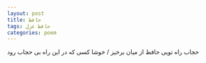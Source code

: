 ```yaml
---
layout: post
title: حافظ
tags: حافظ غزل
categories: poem
---
```


حجاب راه تویی حافظ از میان برخیز / خوشا کسی که در این راه بی حجاب رود